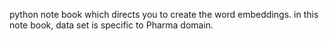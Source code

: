 python note book which directs you to create the word embeddings.
in this note book, data set is specific to Pharma domain. 
